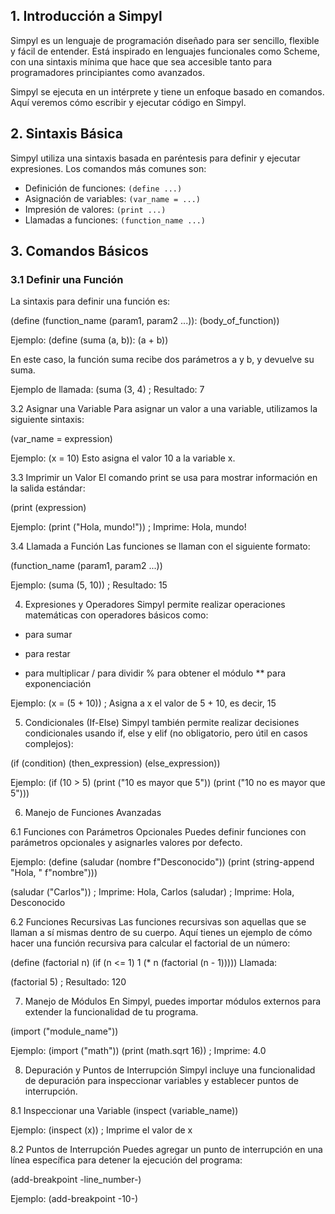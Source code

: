 ## 1. Introducción a Simpyl
Simpyl es un lenguaje de programación diseñado para ser sencillo, flexible y fácil de entender. Está inspirado en lenguajes funcionales como Scheme, con una sintaxis mínima que hace que sea accesible tanto para programadores principiantes como avanzados.

Simpyl se ejecuta en un intérprete y tiene un enfoque basado en comandos. Aquí veremos cómo escribir y ejecutar código en Simpyl.

## 2. Sintaxis Básica
Simpyl utiliza una sintaxis basada en paréntesis para definir y ejecutar expresiones. Los comandos más comunes son:

- Definición de funciones: `(define ...)`
- Asignación de variables: `(var_name = ...)`
- Impresión de valores: `(print ...)`
- Llamadas a funciones: `(function_name ...)`

## 3. Comandos Básicos

### 3.1 Definir una Función
La sintaxis para definir una función es:

(define (function_name (param1, param2 ...)): (body_of_function))

Ejemplo:
(define (suma (a, b)):
    (a + b))

En este caso, la función suma recibe dos parámetros a y b, y devuelve su suma.

Ejemplo de llamada:
(suma (3, 4)  ; Resultado: 7

3.2 Asignar una Variable
Para asignar un valor a una variable, utilizamos la siguiente sintaxis:

(var_name = expression)

Ejemplo:
(x = 10)
Esto asigna el valor 10 a la variable x.

3.3 Imprimir un Valor
El comando print se usa para mostrar información en la salida estándar:

(print (expression)

Ejemplo:
(print ("Hola, mundo!"))  ; Imprime: Hola, mundo!

3.4 Llamada a Función
Las funciones se llaman con el siguiente formato:

(function_name (param1, param2 ...))

Ejemplo:
(suma (5, 10))  ; Resultado: 15

4. Expresiones y Operadores
Simpyl permite realizar operaciones matemáticas con operadores básicos como:

+ para sumar
- para restar
* para multiplicar
/ para dividir
% para obtener el módulo
** para exponenciación

Ejemplo:
(x = (5 + 10))  ; Asigna a x el valor de 5 + 10, es decir, 15

5. Condicionales (If-Else)
Simpyl también permite realizar decisiones condicionales usando if, else y elif (no obligatorio, pero útil en casos complejos):

(if (condition)
    (then_expression)
    (else_expression))

Ejemplo:
(if (10 > 5)
    (print ("10 es mayor que 5"))
    (print ("10 no es mayor que 5")))

6. Manejo de Funciones Avanzadas

6.1 Funciones con Parámetros Opcionales
Puedes definir funciones con parámetros opcionales y asignarles valores por defecto.

Ejemplo:
(define (saludar (nombre f"Desconocido"))
    (print (string-append "Hola, " f"nombre")))
    
(saludar ("Carlos"))    ; Imprime: Hola, Carlos
(saludar)             ; Imprime: Hola, Desconocido

6.2 Funciones Recursivas
Las funciones recursivas son aquellas que se llaman a sí mismas dentro de su cuerpo. Aquí tienes un ejemplo de cómo hacer una función recursiva para calcular el factorial de un número:

(define (factorial n)
    (if (n <= 1)
        1
        (* n (factorial (n - 1)))))
Llamada:

(factorial 5)  ; Resultado: 120

7. Manejo de Módulos
En Simpyl, puedes importar módulos externos para extender la funcionalidad de tu programa.

(import ("module_name"))

Ejemplo:
(import ("math"))
(print (math.sqrt 16))  ; Imprime: 4.0

8. Depuración y Puntos de Interrupción
Simpyl incluye una funcionalidad de depuración para inspeccionar variables y establecer puntos de interrupción.

8.1 Inspeccionar una Variable
(inspect (variable_name))

Ejemplo:
(inspect (x))  ; Imprime el valor de x

8.2 Puntos de Interrupción
Puedes agregar un punto de interrupción en una línea específica para detener la ejecución del programa:

(add-breakpoint -line_number-)

Ejemplo:
(add-breakpoint -10-)

